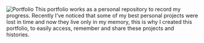 ![Portfolio](/portfolio/projects/portfolio_banner.png "Preview")
This portfolio works as a personal repository to record my progress. Recently I've noticed that some of my best personal projects were lost in time and now they live only in my memory, this is why I created this portfolio, to easily access, remember and share these projects and histories.
